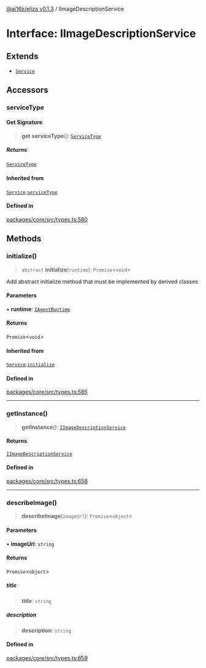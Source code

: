 [@ai16z/eliza v0.1.3](../index.md) / IImageDescriptionService

# Interface: IImageDescriptionService

## Extends

- [`Service`](../classes/Service.md)

## Accessors

### serviceType

#### Get Signature

> **get** **serviceType**(): [`ServiceType`](../enumerations/ServiceType.md)

##### Returns

[`ServiceType`](../enumerations/ServiceType.md)

#### Inherited from

[`Service`](../classes/Service.md).[`serviceType`](../classes/Service.md#serviceType-1)

#### Defined in

[packages/core/src/types.ts:580](https://github.com/ai16z/eliza/blob/main/packages/core/src/types.ts#L580)

## Methods

### initialize()

> `abstract` **initialize**(`runtime`): `Promise`\<`void`\>

Add abstract initialize method that must be implemented by derived classes

#### Parameters

• **runtime**: [`IAgentRuntime`](IAgentRuntime.md)

#### Returns

`Promise`\<`void`\>

#### Inherited from

[`Service`](../classes/Service.md).[`initialize`](../classes/Service.md#initialize)

#### Defined in

[packages/core/src/types.ts:585](https://github.com/ai16z/eliza/blob/main/packages/core/src/types.ts#L585)

***

### getInstance()

> **getInstance**(): [`IImageDescriptionService`](IImageDescriptionService.md)

#### Returns

[`IImageDescriptionService`](IImageDescriptionService.md)

#### Defined in

[packages/core/src/types.ts:658](https://github.com/ai16z/eliza/blob/main/packages/core/src/types.ts#L658)

***

### describeImage()

> **describeImage**(`imageUrl`): `Promise`\<`object`\>

#### Parameters

• **imageUrl**: `string`

#### Returns

`Promise`\<`object`\>

##### title

> **title**: `string`

##### description

> **description**: `string`

#### Defined in

[packages/core/src/types.ts:659](https://github.com/ai16z/eliza/blob/main/packages/core/src/types.ts#L659)
